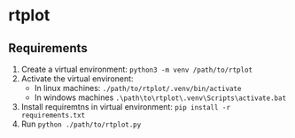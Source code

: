 # rtplot

## Requirements

1. Create a virtual environment: 
    `python3 -m venv /path/to/rtplot`
2. Activate the virtual environent: 
    - In linux machines: `./path/to/rtplot/.venv/bin/activate`
    - In windows machines `.\path\to\rtplot\.venv\Scripts\activate.bat`
3. Install requiremtns in virtual environment:
    `pip install -r requirements.txt`
4. Run
    `python ./path/to/rtplot.py`